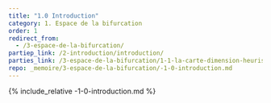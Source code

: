 ```yaml
---
title: "1.0 Introduction"
category: 1. Espace de la bifurcation
order: 1
redirect_from:
  - /3-espace-de-la-bifurcation/
partiep_link: /2-introduction/introduction/
parties_link: /3-espace-de-la-bifurcation/1-1-la-carte-dimension-heuristique-de-la-bifurcation/
repo: _memoire/3-espace-de-la-bifurcation/-1-0-introduction.md
---
```

{% include_relative -1-0-introduction.md %}
